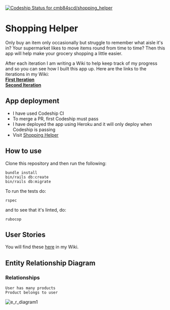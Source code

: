 [![Codeship Status for cmb84scd/shopping_helper](https://app.codeship.com/projects/8e7d43d9-779f-4697-9381-592be0620b21/status?branch=master)](https://app.codeship.com/projects/422370)
# Shopping Helper

Only buy an item only occasionally but struggle to remember what aisle it's in? Your supermarket likes to move items round from time to time? Then this app will help make your grocery shopping a little easier.

After each iteration I am writing a Wiki to help keep track of my progress and so you can see how I built this app up. Here are the links to the iterations in my Wiki:<br>
<b>[First Iteration](https://github.com/cmb84scd/shopping_helper/wiki/First-Iteration)</b><br>
<b>[Second Iteration](https://github.com/cmb84scd/shopping_helper/wiki/Second-Iteration)</b>

## App deployment
- I have used Codeship CI
- To merge a PR, first Codeship must pass
- I have deployed the app using Heroku and it will only deploy when Codeship is passing
- Visit [Shopping Helper](https://shopping-help.herokuapp.com/)

## How to use
Clone this repository and then run the following:
```
bundle install
bin/rails db:create
bin/rails db:migrate
```
To run the tests do:
```
rspec
```
and to see that it's linted, do:
```
rubocop
```

## User Stories
You will find these [here](https://github.com/cmb84scd/shopping_helper/wiki/User-Stories) in my Wiki.

## Entity Relationship Diagram
### Relationships
```
User has many products
Product belongs to user
```
![e_r_diagram1](https://user-images.githubusercontent.com/61843502/103560579-e4373a00-4eaf-11eb-9a88-e610099776b2.png)
